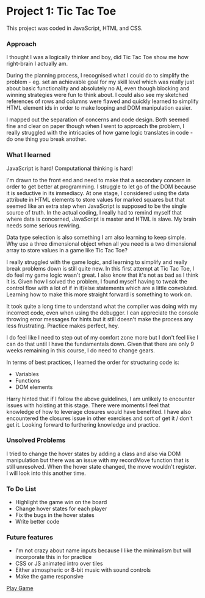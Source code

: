 # Project 1: Tic Tac Toe

This project was coded in JavaScript, HTML and CSS.

### Approach

I thought I was a logically thinker and boy, did Tic Tac Toe show me how right-brain I actually am.

During the planning process, I recognised what I could do to simplify the problem - eg. set an achievable goal for my skill level which was really just about basic functionality and absolutely no AI, even though blocking and winning strategies were fun to think about. I could also see my sketched references of rows and columns were flawed and quickly learned to simplify HTML element ids in order to make looping and DOM manipulation easier.

I mapped out the separation of concerns and code design. Both seemed fine and clear on paper though when I went to approach the problem, I really struggled with the intricacies of how game logic translates in code - do one thing you break another.

### What I learned

JavaScript is hard! Computational thinking is hard!

I'm drawn to the front end and need to make that a secondary concern in order to get better at programming. I struggle to let go of the DOM because it is seductive in its immediacy. At one stage, I considered using the data attribute in HTML elements to store values for marked squares but that seemed like an extra step when JavaScript is supposed to be the single source of truth. In the actual coding, I really had to remind myself that where data is concerned, JavaScript is master and HTML is slave. My brain needs some serious rewiring.

Data type selection is also something I am also learning to keep simple. Why use a three dimensional object when all you need is a two dimensional array to store values in a game like Tic Tac Toe?

I really struggled with the game logic, and learning to simplify and really break problems down is still quite new. In this first attempt at Tic Tac Toe, I do feel my game logic wasn't great. I also know that it's not as bad as I think it is. Given how I solved the problem, I found myself having to tweak the control flow with a lot of if in if/else statements which are a little convoluted. Learning how to make this more straight forward is something to work on.

It took quite a long time to understand what the compiler was doing with my incorrect code, even when using the debugger. I can appreciate the console throwing error messages for hints but it still doesn't make the process any less frustrating. Practice makes perfect, hey.

I do feel like I need to step out of my comfort zone more but I don't feel like I can do that until I have the fundamentals down. Given that there are only 9 weeks remaining in this course, I do need to change gears.

In terms of best practices, I learned the order for structuring code is:

* Variables
* Functions
* DOM elements

Harry hinted that if I follow the above guidelines, I am unlikely to encounter issues with hoisting at this stage. There were moments I feel that knowledge of how to leverage closures would have benefited. I have also encountered the closures issue in other exercises and sort of get it / don't get it. Looking forward to furthering knowledge and practice.

### Unsolved Problems

I tried to change the hover states by adding a class and also via DOM manipulation but there was an issue with my recordMove function that is still unresolved. When the hover state changed, the move wouldn't register. I will look into this another time.

### To Do List

* Highlight the game win on the board
* Change hover states for each player
* Fix the bugs in the hover states
* Write better code

### Future features

* I'm not crazy about name inputs because I like the minimalism but will incorporate this in for practice
* CSS or JS animated intro over tiles
* Either atmospheric or 8-bit music with sound controls
* Make the game responsive


[Play Game](https://duyen-ho.github.io/Tic-Tac-Toe/)
